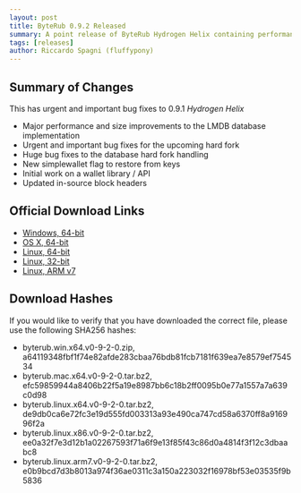 ```yaml
---
layout: post
title: ByteRub 0.9.2 Released
summary: A point release of ByteRub Hydrogen Helix containing performance improvements and bug fixes
tags: [releases]
author: Riccardo Spagni (fluffypony)
---
```


## Summary of Changes

This has urgent and important bug fixes to 0.9.1 *Hydrogen Helix*

- Major performance and size improvements to the LMDB database implementation
- Urgent and important bug fixes for the upcoming hard fork
- Huge bug fixes to the database hard fork handling
- New simplewallet flag to restore from keys
- Initial work on a wallet library / API
- Updated in-source block headers

## Official Download Links

- [Windows, 64-bit](https://downloads.getbyterub.org/byterub.win.x64.v0-9-2-0.zip)
- [OS X, 64-bit](https://downloads.getbyterub.org/byterub.mac.x64.v0-9-2-0.tar.bz2)
- [Linux, 64-bit](https://downloads.getbyterub.org/byterub.linux.x64.v0-9-2-0.tar.bz2)
- [Linux, 32-bit](https://downloads.getbyterub.org/byterub.linux.x86.v0-9-2-0.tar.bz2)
- [Linux, ARM v7](https://downloads.getbyterub.org/byterub.linux.arm7.v0-9-2-0.tar.bz2)

## Download Hashes

If you would like to verify that you have downloaded the correct file, please use the following SHA256 hashes:

- byterub.win.x64.v0-9-2-0.zip, a64119348fbf1f74e82afde283cbaa76bdb81fcb7181f639ea7e8579ef754534
- byterub.mac.x64.v0-9-2-0.tar.bz2, efc59859944a8406b22f5a19e8987bb6c18b2ff0095b0e77a1557a7a639c0d98
- byterub.linux.x64.v0-9-2-0.tar.bz2, de9db0ca6e72fc3e19d555fd003313a93e490ca747cd58a6370ff8a916996f2a
- byterub.linux.x86.v0-9-2-0.tar.bz2, ee0a32f7e3d12b1a02267593f71a6f9e13f85f43c86d0a4814f3f12c3dbaabc8
- byterub.linux.arm7.v0-9-2-0.tar.bz2, e0b9bcd7d3b8013a974f36ae0311c3a150a223032f16978bf53e03535f9b5836
